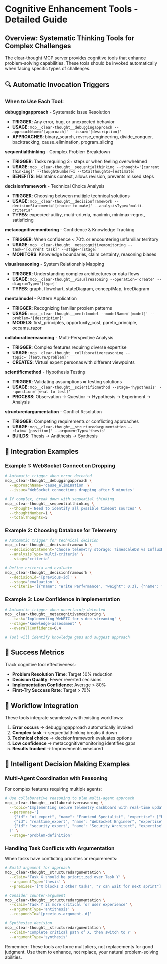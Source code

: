 # Cognitive Enhancement Tools - Detailed Guide

## Overview: Systematic Thinking Tools for Complex Challenges

The clear-thought MCP server provides cognitive tools that enhance problem-solving capabilities. These tools should be invoked automatically when facing specific types of challenges.

## 🔍 Automatic Invocation Triggers

### When to Use Each Tool:

**debuggingapproach** - Systematic Issue Resolution
- **TRIGGER**: Any error, bug, or unexpected behavior
- **USAGE**: `mcp__clear-thought__debuggingapproach --approachName='[approach]' --issue='[description]'`
- **APPROACHES**: binary_search, reverse_engineering, divide_conquer, backtracking, cause_elimination, program_slicing

**sequentialthinking** - Complex Problem Breakdown
- **TRIGGER**: Tasks requiring 3+ steps or when feeling overwhelmed
- **USAGE**: `mcp__clear-thought__sequentialthinking --thought='[current thinking]' --thoughtNumber=1 --totalThoughts=[estimate]`
- **BENEFITS**: Maintains context, allows revision, prevents missed steps

**decisionframework** - Technical Choice Analysis
- **TRIGGER**: Choosing between multiple technical solutions
- **USAGE**: `mcp__clear-thought__decisionframework --decisionStatement='[choice to make]' --analysisType='multi-criteria'`
- **TYPES**: expected-utility, multi-criteria, maximin, minimax-regret, satisficing

**metacognitivemonitoring** - Confidence & Knowledge Tracking
- **TRIGGER**: When confidence < 70% or encountering unfamiliar territory
- **USAGE**: `mcp__clear-thought__metacognitivemonitoring --task='[current task]' --stage='[stage]'`
- **MONITORS**: Knowledge boundaries, claim certainty, reasoning biases

**visualreasoning** - System Relationship Mapping
- **TRIGGER**: Understanding complex architectures or data flows
- **USAGE**: `mcp__clear-thought__visualreasoning --operation='create' --diagramType='[type]'`
- **TYPES**: graph, flowchart, stateDiagram, conceptMap, treeDiagram

**mentalmodel** - Pattern Application
- **TRIGGER**: Recognizing familiar problem patterns
- **USAGE**: `mcp__clear-thought__mentalmodel --modelName='[model]' --problem='[description]'`
- **MODELS**: first_principles, opportunity_cost, pareto_principle, occams_razor

**collaborativereasoning** - Multi-Perspective Analysis
- **TRIGGER**: Complex features requiring diverse expertise
- **USAGE**: `mcp__clear-thought__collaborativereasoning --topic='[feature/problem]'`
- **CREATES**: Virtual expert personas with different viewpoints

**scientificmethod** - Hypothesis Testing
- **TRIGGER**: Validating assumptions or testing solutions
- **USAGE**: `mcp__clear-thought__scientificmethod --stage='hypothesis' --question='[what to test]'`
- **PROCESS**: Observation → Question → Hypothesis → Experiment → Analysis

**structuredargumentation** - Conflict Resolution
- **TRIGGER**: Competing requirements or conflicting approaches
- **USAGE**: `mcp__clear-thought__structuredargumentation --claim='[position]' --argumentType='thesis'`
- **BUILDS**: Thesis → Antithesis → Synthesis

## 📌 Integration Examples

### Example 1: WebSocket Connection Dropping
```bash
# Automatic trigger when error detected
mcp__clear-thought__debuggingapproach \
  --approachName='cause_elimination' \
  --issue='WebSocket connections dropping after 5 minutes'

# If complex, break down with sequential thinking
mcp__clear-thought__sequentialthinking \
  --thought='Need to identify all possible timeout sources' \
  --thoughtNumber=1 \
  --totalThoughts=5
```

### Example 2: Choosing Database for Telemetry
```bash
# Automatic trigger for technical decision
mcp__clear-thought__decisionframework \
  --decisionStatement='Choose telemetry storage: TimescaleDB vs InfluxDB vs MongoDB' \
  --analysisType='multi-criteria' \
  --stage='criteria'

# Define criteria and evaluate
mcp__clear-thought__decisionframework \
  --decisionId='[previous-id]' \
  --stage='evaluation' \
  --criteria='[{"name": "Write Performance", "weight": 0.3}, {"name": "Query Speed", "weight": 0.3}]'
```

### Example 3: Low Confidence in Implementation
```bash
# Automatic trigger when uncertainty detected
mcp__clear-thought__metacognitivemonitoring \
  --task='Implementing WebRTC for video streaming' \
  --stage='knowledge-assessment' \
  --overallConfidence=0.4

# Tool will identify knowledge gaps and suggest approach
```

## 🎯 Success Metrics

Track cognitive tool effectiveness:
- **Problem Resolution Time**: Target 50% reduction
- **Decision Quality**: Fewer reverted decisions
- **Implementation Confidence**: Average > 80%
- **First-Try Success Rate**: Target > 70%

## 🔄 Workflow Integration

These tools integrate seamlessly with existing workflows:
1. **Error occurs** → debuggingapproach automatically invoked
2. **Complex task** → sequentialthinking breaks it down
3. **Technical choice** → decisionframework evaluates options
4. **Low confidence** → metacognitivemonitoring identifies gaps
5. **Results tracked** → Improvements measured

## 🧠 Intelligent Decision Making Examples

### Multi-Agent Coordination with Reasoning

For complex features requiring multiple agents:
```bash
# Use collaborative reasoning to plan multi-agent approach
mcp__clear-thought__collaborativereasoning \
  --topic='Implementing secure telemetry dashboard with real-time updates' \
  --personas='[
    {"id": "ui_expert", "name": "Frontend Specialist", "expertise": ["React", "D3.js"]},
    {"id": "realtime_expert", "name": "WebSocket Engineer", "expertise": ["Socket.IO", "streaming"]},
    {"id": "security_expert", "name": "Security Architect", "expertise": ["encryption", "auth"]}
  ]' \
  --stage='problem-definition'
```

### Handling Task Conflicts with Argumentation

When tasks have conflicting priorities or requirements:
```bash
# Build argument for approach
mcp__clear-thought__structuredargumentation \
  --claim='Task X should be prioritized over Task Y' \
  --argumentType='thesis' \
  --premises='["X blocks 3 other tasks", "Y can wait for next sprint"]'

# Consider counter-argument
mcp__clear-thought__structuredargumentation \
  --claim='Task Y is more critical for user experience' \
  --argumentType='antithesis' \
  --respondsTo='[previous-argument-id]'

# Synthesize decision
mcp__clear-thought__structuredargumentation \
  --claim='Complete critical path of X, then switch to Y' \
  --argumentType='synthesis'
```

Remember: These tools are force multipliers, not replacements for good judgment. Use them to enhance, not replace, your natural problem-solving abilities.